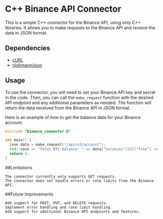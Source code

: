 # C++ Binance API Connector

This is a simple C++ connector for the Binance API, using only C++ libraries. It allows you to make requests to the Binance API and receive the data in JSON format.

## Dependencies

- [cURL](https://curl.haxx.se/libcurl/)
- [nlohmann/json](https://github.com/nlohmann/json)

## Usage

To use the connector, you will need to set your Binance API key and secret in the code. Then, you can call the `make_request` function with the desired API endpoint and any additional parameters as needed. The function will return the data received from the Binance API in JSON format.

Here is an example of how to get the balance data for your Binance account:

```cpp
#include "binance_connector.h"

int main() {
  json data = make_request("/api/v3/account");
  std::cout << "Total BTC balance: " << data["balances"][0]["free"] << std::endl;
  return 0;
}
```
##Limitations

    The connector currently only supports GET requests.
    The connector does not handle errors or rate limits from the Binance API.

##Future Improvements

    Add support for POST, PUT, and DELETE requests.
    Implement error handling and rate limit handling.
    Add support for additional Binance API endpoints and features.

